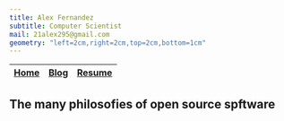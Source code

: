 ```yaml
---
title: Alex Fernandez
subtitle: Computer Scientist
mail: 21alex295@gmail.com
geometry: "left=2cm,right=2cm,top=2cm,bottom=1cm"
---
```


<table>
<thead>
  <tr>
    <th class="width-max"><a href="index.html">Home</a></th>
    <th class="width-max"><a href="blog.html">Blog</a></th>
    <th class="width-max"><a href="resume.html">Resume</a></th>
  </tr>
</thead>
</table>

## The many philosofies of open source spftware

